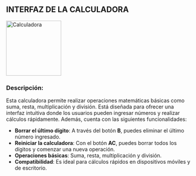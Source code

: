 ## INTERFAZ DE LA CALCULADORA
<img src="https://github.com/user-attachments/assets/2d4855ec-da4c-425a-8bb6-808f303af266" alt="Calculadora" width="150"/>


### Descripción:
Esta calculadora permite realizar operaciones matemáticas básicas como suma, resta, multiplicación y división. Está diseñada para ofrecer una interfaz intuitiva donde los usuarios pueden ingresar números y realizar cálculos rápidamente. Además, cuenta con las siguientes funcionalidades:

- **Borrar el último dígito**: A través del botón **B**, puedes eliminar el último número ingresado.
- **Reiniciar la calculadora**: Con el botón **AC**, puedes borrar todos los dígitos y comenzar una nueva operación.
- **Operaciones básicas**: Suma, resta, multiplicación y división.
- **Compatibilidad**: Es ideal para cálculos rápidos en dispositivos móviles y de escritorio.
